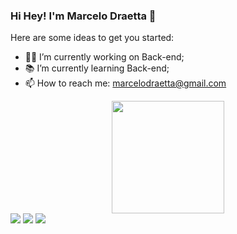 ### Hi Hey! I'm Marcelo Draetta 👋
Here are some ideas to get you started:

- 👩‍💻 I’m currently working on Back-end;
- 📚 I’m currently learning Back-end;
- 📫 How to reach me: marcelodraetta@gmail.com

<div align="center">

  <a href="https://github.com/marcelodraetta">
  <img height="180em" src="https://github-readme-stats.vercel.app/api?username=marcelodraetta&show_icons=true&theme=dark&include_all_commits=true&count_private=true"/>
 
</div>

 
<div> 
  <a href="https://www.instagram.com/marcelodraetta/" target="_blank"><img src="https://img.shields.io/badge/-Instagram-%23E4405F?style=for-the-badge&logo=instagram&logoColor=white" target="_blank"></a>
 	<a href = "mailto:marcelodraetta@gmail.com"><img src="https://img.shields.io/badge/-Gmail-%23333?style=for-the-badge&logo=gmail&logoColor=white" target="_blank"></a>
  <a href="https://www.linkedin.com/in/marcelo-draetta-pcd-7084976/" target="_blank"><img src="https://img.shields.io/badge/-LinkedIn-%230077B5?style=for-the-badge&logo=linkedin&logoColor=white" target="_blank"></a> 
